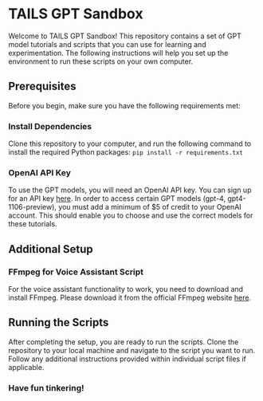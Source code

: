 # TAILS GPT Sandbox
Welcome to TAILS GPT Sandbox! This repository contains a set of GPT model tutorials and scripts that you can use for learning and experimentation. The following instructions will help you set up the environment to run these scripts on your own computer.  
## Prerequisites  
Before you begin, make sure you have the following requirements met:  
### Install Dependencies  
Clone this repository to your computer, and run the following command to install the required Python packages:  ``` pip install -r requirements.txt ```
### OpenAI API Key  
To use the GPT models, you will need an OpenAI API key. You can sign up for an API key [here](https://platform.openai.com/docs/quickstart?context=python). In order to access certain GPT models (gpt-4, gpt4-1106-preview), you must add a minimum of $5 of credit to your OpenAI account. This should enable you to choose and use the correct models for these tutorials.  
## Additional Setup  
### FFmpeg for Voice Assistant Script  
For the voice assistant functionality to work, you need to download and install FFmpeg. Please download it from the official FFmpeg website [here](https://ffmpeg.org/download.html).  
## Running the Scripts  
After completing the setup, you are ready to run the scripts. Clone the repository to your local machine and navigate to the script you want to run. Follow any additional instructions provided within individual script files if applicable.
### Have fun tinkering! 
